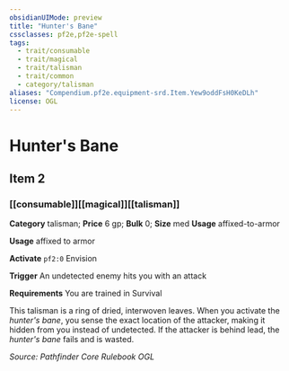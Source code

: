 ```yaml
---
obsidianUIMode: preview
title: "Hunter's Bane"
cssclasses: pf2e,pf2e-spell
tags:
  - trait/consumable
  - trait/magical
  - trait/talisman
  - trait/common
  - category/talisman
aliases: "Compendium.pf2e.equipment-srd.Item.Yew9oddFsH0KeDLh"
license: OGL
---
```

# Hunter's Bane
## Item 2
### [[consumable]][[magical]][[talisman]]

**Category** talisman; 
**Price** 6 gp; 
**Bulk** 0; **Size** med
**Usage** affixed-to-armor

**Usage** affixed to armor

**Activate** `pf2:0` Envision

**Trigger** An undetected enemy hits you with an attack

**Requirements** You are trained in Survival

This talisman is a ring of dried, interwoven leaves. When you activate the _hunter's bane_, you sense the exact location of the attacker, making it hidden from you instead of undetected. If the attacker is behind lead, the _hunter's bane_ fails and is wasted.

*Source: Pathfinder Core Rulebook*
*OGL*